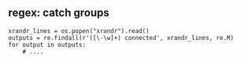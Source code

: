 
regex: catch groups
-------------------

	xrandr_lines = os.popen("xrandr").read()
	outputs = re.findall(r'([\-\w]+) connected', xrandr_lines, re.M)
	for output in outputs:
		# ....